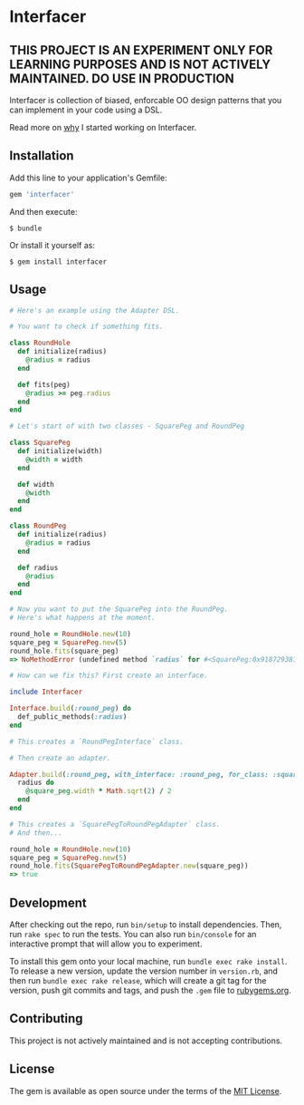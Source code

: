 # Interfacer

## THIS PROJECT IS AN EXPERIMENT ONLY FOR LEARNING PURPOSES AND IS NOT ACTIVELY MAINTAINED. DO USE IN PRODUCTION ##

Interfacer is collection of biased, enforcable OO design
patterns that you can implement in your code using a DSL.

Read more on [why](WHY.md) I started working on Interfacer.

## Installation

Add this line to your application's Gemfile:

```ruby
gem 'interfacer'
```

And then execute:

    $ bundle

Or install it yourself as:

    $ gem install interfacer

## Usage

```ruby
# Here's an example using the Adapter DSL.

# You want to check if something fits.

class RoundHole
  def initialize(radius)
    @radius = radius
  end

  def fits(peg)
    @radius >= peg.radius
  end
end

# Let's start of with two classes - SquarePeg and RoundPeg

class SquarePeg
  def initialize(width)
    @width = width
  end

  def width
    @width
  end
end

class RoundPeg
  def initialize(radius)
    @radius = radius
  end

  def radius
    @radius
  end
end

# Now you want to put the SquarePeg into the RoundPeg.
# Here's what happens at the moment.

round_hole = RoundHole.new(10)
square_peg = SquarePeg.new(5)
round_hole.fits(square_peg)
=> NoMethodError (undefined method `radius` for #<SquarePeg:0x9187293812308132 @width=10>)

# How can we fix this? First create an interface.

include Interfacer

Interface.build(:round_peg) do
  def_public_methods(:radius)
end

# This creates a `RoundPegInterface` class.

# Then create an adapter.

Adapter.build(:round_peg, with_interface: :round_peg, for_class: :square_peg) do
  radius do
    @square_peg.width * Math.sqrt(2) / 2
  end
end

# This creates a `SquarePegToRoundPegAdapter` class.
# And then...

round_hole = RoundHole.new(10)
square_peg = SquarePeg.new(5)
round_hole.fits(SquarePegToRoundPegAdapter.new(square_peg))
=> true
```

## Development

After checking out the repo, run `bin/setup` to install dependencies. Then, run `rake spec` to run the tests. You can also run `bin/console` for an interactive prompt that will allow you to experiment.

To install this gem onto your local machine, run `bundle exec rake install`. To release a new version, update the version number in `version.rb`, and then run `bundle exec rake release`, which will create a git tag for the version, push git commits and tags, and push the `.gem` file to [rubygems.org](https://rubygems.org).

## Contributing

This project is not actively maintained and is not accepting
contributions.

## License

The gem is available as open source under the terms of the [MIT License](https://opensource.org/licenses/MIT).
